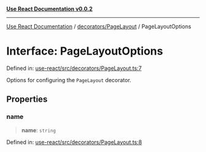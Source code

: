[**Use React Documentation v0.0.2**](../../../README.md)

***

[Use React Documentation](../../../modules.md) / [decorators/PageLayout](../README.md) / PageLayoutOptions

# Interface: PageLayoutOptions

Defined in: [use-react/src/decorators/PageLayout.ts:7](https://github.com/stonemjs/use-react/blob/27c0c592da81eceb639bfca4a4a8f24a448ad89c/src/decorators/PageLayout.ts#L7)

Options for configuring the `PageLayout` decorator.

## Properties

### name

> **name**: `string`

Defined in: [use-react/src/decorators/PageLayout.ts:8](https://github.com/stonemjs/use-react/blob/27c0c592da81eceb639bfca4a4a8f24a448ad89c/src/decorators/PageLayout.ts#L8)
